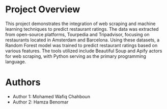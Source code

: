# Project Overview

This project demonstrates the integration of web scraping and machine learning techniques to predict restaurant ratings. The data was extracted from open-source platforms, Tourpedia and Tripadvisor, focusing on restaurants located in Amsterdam and Barcelona. Using these datasets, a Random Forest model was trained to predict restaurant ratings based on various features. The tools utilized include Beautiful Soup and Apify actors for web scraping, with Python serving as the primary programming language.

# Authors

- Author 1: Mohamed Wafiq Chahboun
- Author 2: Hamza Benomar
